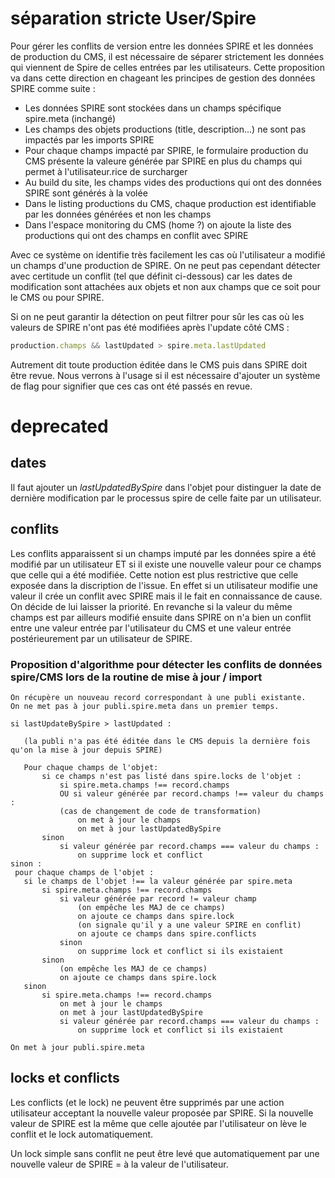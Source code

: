 # séparation stricte User/Spire

Pour gérer les conflits de version entre les données SPIRE et les données de production du CMS, il est nécessaire de séparer strictement les données qui viennent de Spire de celles entrées par les utilisateurs.
Cette proposition va dans cette direction en chageant les principes de gestion des données SPIRE comme suite : 
- Les données SPIRE sont stockées dans un champs spécifique spire.meta (inchangé)
- Les champs des objets productions (title, description...) ne sont pas impactés par les imports SPIRE
- Pour chaque champs impacté par SPIRE, le formulaire production du CMS présente la valeure générée par SPIRE en plus du champs qui permet à l'utilisateur.rice de surcharger
- Au build du site, les champs vides des productions qui ont des données SPIRE sont générés à la volée
- Dans le listing productions du CMS, chaque production est identifiable par les données générées et non les champs
- Dans l'espace monitoring du CMS (home ?) on ajoute la liste des productions qui ont des champs en conflit avec SPIRE


Avec ce système on identifie très facilement les cas où l'utilisateur a modifié un champs d'une production de SPIRE.
On ne peut pas cependant détecter avec certitude un conflit (tel que définit ci-dessous) car les dates de modification sont attachées aux objets et non aux champs que ce soit pour le CMS ou pour SPIRE.

Si on ne peut garantir la détection on peut filtrer pour sûr les cas où les valeurs de SPIRE n'ont pas été modifiées après l'update côté CMS :

```javascript
production.champs && lastUpdated > spire.meta.lastUpdated
```

Autrement dit toute production éditée dans le CMS puis dans SPIRE doit être revue.
Nous verrons à l'usage si il est nécessaire d'ajouter un système de flag pour signifier que ces cas ont été passés en revue.



# deprecated

## dates
Il faut ajouter un *lastUpdatedBySpire* dans l'objet pour distinguer la date de dernière modification par le processus spire de celle faite par un utilisateur.


## conflits

Les conflits apparaissent si un champs imputé par les données spire a été modifié par un utilisateur ET si il existe une nouvelle valeur pour ce champs que celle qui a été modifiée.
Cette notion est plus restrictive que celle exposée dans la discription de l'issue.
En effet si un utilisateur modifie une valeur il crée un conflit avec SPIRE mais il le fait en connaissance de cause. On décide de lui laisser la priorité.
En revanche si la valeur du même champs est par ailleurs modifié ensuite dans SPIRE on n'a bien un conflit entre une valeur entrée par l'utilisateur du CMS et une valeur entrée postérieurement par un utilisateur de SPIRE.

### Proposition d'algorithme pour détecter les conflits de données spire/CMS lors de la routine de mise à jour / import

 ```
On récupère un nouveau record correspondant à une publi existante.
On ne met pas à jour publi.spire.meta dans un premier temps.

si lastUpdateBySpire > lastUpdated :

    (la publi n'a pas été éditée dans le CMS depuis la dernière fois qu'on la mise à jour depuis SPIRE)

    Pour chaque champs de l'objet: 
        si ce champs n'est pas listé dans spire.locks de l'objet : 
            si spire.meta.champs !== record.champs
            OU si valeur générée par record.champs !== valeur du champs :
            (cas de changement de code de transformation)
                on met à jour le champs
                on met à jour lastUpdatedBySpire 
        sinon
            si valeur générée par record.champs === valeur du champs :
                on supprime lock et conflict 
sinon :
  pour chaque champs de l'objet : 
    si le champs de l'objet !== la valeur générée par spire.meta
        si spire.meta.champs !== record.champs
            si valeur générée par record != valeur champ
                (on empêche les MAJ de ce champs)
                on ajoute ce champs dans spire.lock
                (on signale qu'il y a une valeur SPIRE en conflit)
                on ajoute ce champs dans spire.conflicts
            sinon 
                on supprime lock et conflict si ils existaient
        sinon
            (on empêche les MAJ de ce champs)
            on ajoute ce champs dans spire.lock
    sinon
        si spire.meta.champs !== record.champs
            on met à jour le champs
            on met à jour lastUpdatedBySpire
            si valeur générée par record.champs === valeur du champs :
                on supprime lock et conflict si ils existaient
        
On met à jour publi.spire.meta

```

## locks et conflicts

Les conflicts (et le lock) ne peuvent être supprimés par une action utilisateur acceptant la nouvelle valeur proposée par SPIRE. Si la nouvelle valeur de SPIRE est la même que celle ajoutée par l'utilisateur on lève le conflit et le lock automatiquement.

Un lock simple sans conflit ne peut être levé que automatiquement par une nouvelle valeur de SPIRE = à la valeur de l'utilisateur.
